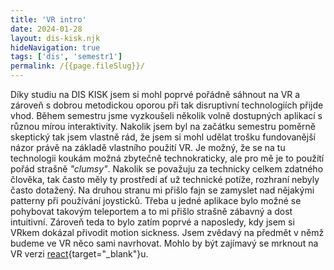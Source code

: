 ```yaml
---
title: 'VR intro'
date: 2024-01-28
layout: dis-kisk.njk
hideNavigation: true
tags: ['dis', 'semestr1']
permalink: /{{page.fileSlug}}/
---
```

Díky studiu na DIS KISK jsem si mohl poprvé pořádně sáhnout na VR a zároveň s dobrou metodickou oporou při tak disruptivní technologiích přijde vhod. Během semestru jsme vyzkoušeli několik volně dostupných aplikací s různou mírou interaktivity.
Nakolik jsem byl na začátku semestru poměrně skeptický tak jsem vlastně rád, že jsem si mohl udělat trošku fundovanější názor právě na základě vlastního použití VR. Je možný, že se na tu technologii koukám možná zbytečně technokraticky, ale pro mě je to použítí pořád strašně _"clumsy"_. Nakolik se považuju za technicky celkem zdatného člověka, tak často měly ty prostředí ať už technické potíže, rozhraní nebyly často dotažený.
Na druhou stranu mi přišlo fajn se zamyslet nad nějakými patterny při používání joysticků. Třeba u jedné aplikace bylo možné se pohybovat takovým teleportem a to mi přišlo strašně zábavný a dost intuitivní. Zároveň teda to bylo zatím poprvé a naposledy, kdy jsem si VRkem dokázal přivodit motion sickness.
Jsem zvědavý na předmět v němž budeme ve VR něco sami navrhovat. Mohlo by být zajímavý se mrknout na VR verzi [react](https://github.com/facebook/react){target="_blank"}u.